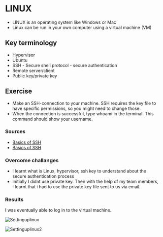 # LINUX
- LINUX is an operating system like Windows or Mac 
- Linux can be run in your own computer using a virtual machine (VM)

## Key terminology
- Hypervisor
- Ubuntu
- SSH - Secure shell protocol - secure authentication
- Remote server/client
- Public key/private key

## Exercise
- Make an SSH-connection to your machine. SSH requires the key file to have specific permissions, so you might need to change those.
- When the connection is successful, type whoami in the terminal. This command should show your username.

### Sources
- [Basics of SSH](https://www.youtube.com/watch?v=qWKK_PNHnnA&t=6s)
- [Basics of SSH](https://www.youtube.com/watch?v=lRMAJwMQ0Vc)

### Overcome challanges
- I learnt what is Linux, hypervisor, ssh key to understand about the secure authentication process
- Initially I didnt use private key. Then with the help of my team members, I learnt that i had to use the private key file sent to us via email.


### Results
I was eventually able to log in to the virtual machine.

![Settinguplinux](../../../00_includes/DAY2_LINUX/LNX-01-ex1.png)

![Settinguplinux2](../../../00_includes/DAY2_LINUX/LNX-01-ex2.png)







